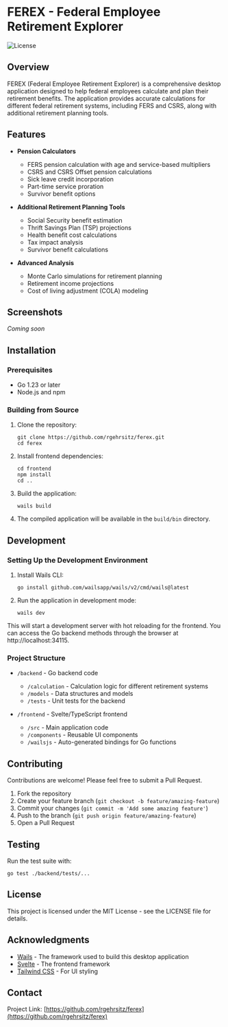# FEREX - Federal Employee Retirement Explorer

![License](https://img.shields.io/badge/license-MIT-blue.svg)

## Overview

FEREX (Federal Employee Retirement Explorer) is a comprehensive desktop application designed to help federal employees calculate and plan their retirement benefits. The application provides accurate calculations for different federal retirement systems, including FERS and CSRS, along with additional retirement planning tools.

## Features

- **Pension Calculators**

  - FERS pension calculation with age and service-based multipliers
  - CSRS and CSRS Offset pension calculations
  - Sick leave credit incorporation
  - Part-time service proration
  - Survivor benefit options

- **Additional Retirement Planning Tools**

  - Social Security benefit estimation
  - Thrift Savings Plan (TSP) projections
  - Health benefit cost calculations
  - Tax impact analysis
  - Survivor benefit calculations

- **Advanced Analysis**
  - Monte Carlo simulations for retirement planning
  - Retirement income projections
  - Cost of living adjustment (COLA) modeling

## Screenshots

_Coming soon_

## Installation

### Prerequisites

- Go 1.23 or later
- Node.js and npm

### Building from Source

1. Clone the repository:

   ```
   git clone https://github.com/rgehrsitz/ferex.git
   cd ferex
   ```

2. Install frontend dependencies:

   ```
   cd frontend
   npm install
   cd ..
   ```

3. Build the application:

   ```
   wails build
   ```

4. The compiled application will be available in the `build/bin` directory.

## Development

### Setting Up the Development Environment

1. Install Wails CLI:

   ```
   go install github.com/wailsapp/wails/v2/cmd/wails@latest
   ```

2. Run the application in development mode:
   ```
   wails dev
   ```

This will start a development server with hot reloading for the frontend. You can access the Go backend methods through the browser at http://localhost:34115.

### Project Structure

- `/backend` - Go backend code

  - `/calculation` - Calculation logic for different retirement systems
  - `/models` - Data structures and models
  - `/tests` - Unit tests for the backend

- `/frontend` - Svelte/TypeScript frontend
  - `/src` - Main application code
  - `/components` - Reusable UI components
  - `/wailsjs` - Auto-generated bindings for Go functions

## Contributing

Contributions are welcome! Please feel free to submit a Pull Request.

1. Fork the repository
2. Create your feature branch (`git checkout -b feature/amazing-feature`)
3. Commit your changes (`git commit -m 'Add some amazing feature'`)
4. Push to the branch (`git push origin feature/amazing-feature`)
5. Open a Pull Request

## Testing

Run the test suite with:

```
go test ./backend/tests/...
```

## License

This project is licensed under the MIT License - see the LICENSE file for details.

## Acknowledgments

- [Wails](https://wails.io/) - The framework used to build this desktop application
- [Svelte](https://svelte.dev/) - The frontend framework
- [Tailwind CSS](https://tailwindcss.com/) - For UI styling

## Contact

Project Link: [https://github.com/rgehrsitz/ferex](https://github.com/rgehrsitz/ferex)
